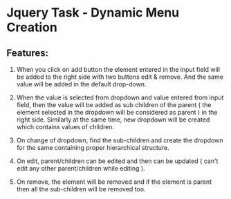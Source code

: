 # Jquery Task - Dynamic Menu Creation

## Features:
1. When you click on add button the element entered in the input field will be added to the right side with two buttons edit & remove. And the same value will be added in the default drop-down.

2. When the value is selected from dropdown and value entered from input field, then the value will be added as sub children of the parent ( the element selected in the dropdown will be considered as parent ) in the right side. Similarly at the same time,  new dropdown will be created which contains values of children.

3. On change of dropdown, find the sub-children and create the dropdown for the same containing proper hierarchical structure.

4. On edit, parent/children can be edited and then can be updated ( can't edit any other parent/children while editing ).

5. On remove, the element will be removed and if the element is parent then all the sub-children will be removed too.

#

